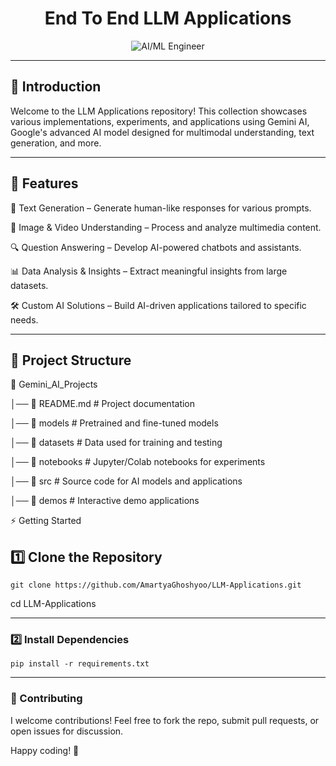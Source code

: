 <div align="center">
  
# End To End LLM Applications

</div>

<div align="center">
  <img src="https://media0.giphy.com/media/v1.Y2lkPTc5MGI3NjExMjJ4Y3ZjZGI5MmR4ZnE1aHJsbHQ1OGdhdmU0bGV4cTRqd2N5NTg4eiZlcD12MV9pbnRlcm5hbF9naWZfYnlfaWQmY3Q9Zw/TaYmMYLtP0RvpDzgn4/giphy.gif" alt="AI/ML Engineer" />
</div>

---

## 🚀 Introduction

Welcome to the LLM Applications repository! This collection showcases various implementations, experiments, and applications using Gemini AI, Google's advanced AI model designed for multimodal understanding, text generation, and more.

---
## 📌 Features

🤖 Text Generation – Generate human-like responses for various prompts.

🎨 Image & Video Understanding – Process and analyze multimedia content.

🔍 Question Answering – Develop AI-powered chatbots and assistants.

📊 Data Analysis & Insights – Extract meaningful insights from large datasets.

🛠️ Custom AI Solutions – Build AI-driven applications tailored to specific needs.


---

## 📂 Project Structure

📁 Gemini_AI_Projects

│── 📜 README.md          # Project documentation

│── 📂 models             # Pretrained and fine-tuned models

│── 📂 datasets           # Data used for training and testing

│── 📂 notebooks          # Jupyter/Colab notebooks for experiments

│── 📂 src                # Source code for AI models and applications

│── 📂 demos              # Interactive demo applications

⚡ Getting Started

## 1️⃣ Clone the Repository

```git clone https://github.com/AmartyaGhoshyoo/LLM-Applications.git```

cd LLM-Applications

---

### 2️⃣ Install Dependencies

```pip install -r requirements.txt```

---

### 🎯 Contributing


I welcome contributions! Feel free to fork the repo, submit pull requests, or open issues for discussion.


Happy coding! 🚀


